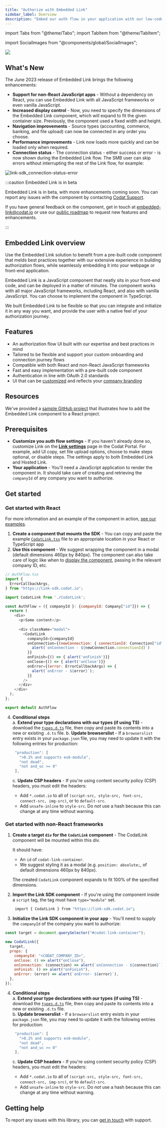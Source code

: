```yaml
---
title: "Authorize with Embedded Link"
sidebar_label: Overview
description: "Embed our auth flow in your application with our low-code component"
---
```


import Tabs from "@theme/Tabs";
import TabItem from "@theme/TabItem";

import SocialImages from "@components/global/SocialImages";

<SocialImages imgSrc="/img/auth-flow/embedded-link-integrations.png"/>

![](/img/link/0014-embedded-link-demo.png)

## What's New

The June 2023 release of Embedded Link brings the following enhancements:
- **Support for non-React JavaScript apps** - Without a dependency on React, you can use Embedded Link with all JavaScript frameworks or even vanilla JavaScript.
- **Increased display control** - Now, you need to specify the dimensions of the Embedded Link component, which will expand to fit the given container size. Previously, the component used a fixed width and height.
- **Navigation improvements** - Source types (accounting, commerce, banking, and file upload) can now be connected in any order you choose.
- **Performance improvements** - Link now loads more quickly and can be loaded only when required.
- **Connection status** - The connection status - either success or error - is now shown during the Embedded Link flow. The SMB user can skip errors without interrupting the rest of the Link flow, for example:

![link-sdk_connection-status-error](/img/auth-flow/link-sdk_connection-status-error.png "Embedded Link SDK: Connection error dialog shown for the Codat Banking Sandbox integration.")

:::caution Embedded Link is in beta

Embedded Link is in beta, with more enhancements coming soon. You can report any issues with the component by contacting [Codat Support](mailto:support@codat.io).

If you have general feedback on the component, get in touch at [embedded-link@codat.io](mailto:embedded-link@codat.io) or use our <a href="https://portal.productboard.com/codat/12-public-devex-roadmap/c/485-embed-a-pre-built-auth-flow-in-your-website-or-app" target="_blank">public roadmap</a> to request new features and enhancements.

:::

## Embedded Link overview

Use the Embedded Link solution to benefit from a pre-built code component that melds best practices together with our extensive experience in building authorization flows, while seamlessly embedding it into your webpage or front-end application.

Embedded Link is a JavaScript component that neatly sits in your front-end code, and can be deployed in a matter of minutes. The component works with all major JavaScript frameworks, including React, and also with vanilla JavaScript. You can choose to implement the component in TypeScript.

We built Embedded Link to be flexible so that you can integrate and initialize it in any way you want, and provide the user with a native feel of your authorization journey.

## Features

* An authorization flow UI built with our expertise and best practices in mind
* Tailored to be flexible and support your custom onboarding and connection journey flows
* Compatible with both React and non-React JavaScript frameworks
* Fast and easy implementation with a pre-built code component
* Authentication in line with OAuth 2.0 standards
* UI that can be [customized](/auth-flow/customize/customize-link) and reflects your [company branding](/auth-flow/customize/branding)

## Resources

We've provided a [sample GitHub project](https://github.com/codatio/sample-project-link-sdk) that illustrates how to add the Embedded Link component to a React project.

## Prerequisites

- **Customize you auth flow settings** - If you haven't already done so, customize Link on the <a href="https://app.codat.io/settings/link-settings" target="_blank">**Link settings**</a> page in the Codat Portal. For example, add UI copy, set file upload options, choose to make steps optional, or disable steps. The settings apply to both Embedded Link and Hosted Link.
- **Your application** - You'll need a JavaScript application to render the component in. It should take care of creating and retrieving the `companyId` of any company you want to authorize.

## Get started

<Tabs>
<TabItem value="react" label="React">

### Get started with React

For more information and an example of the component in action, [see our examples](https://github.com/codatio/sdk-link/tree/main/examples/react/readme.md).

1. **Create a component that mounts the SDK** - You can copy and paste the example <a href="https://github.com/codatio/sdk-link/blob/main/snippets/CodatLink.tsx" target="_blank">`CodatLink.tsx`</a> file to an appropriate location in your React or TypeScript app
2. **Use this component** - We suggest wrapping the component in a modal (default dimensions 460px by 840px). The component can also take care of logic like when to [display the component](https://github.com/codatio/sdk-link/blob/main/examples/react/src/App.tsx), passing in the relevant company ID, etc.

  ```js
  // AuthFlow.tsx
  import {
    ErrorCallbackArgs,
  } from "https://link-sdk.codat.io";

  import CodatLink from './CodatLink';

  const AuthFlow = ({ companyId }: {companyId: Company["id"]}) => {
    return (
      <div>
        <p>Some content</p>
      
        <div className="modal">
          <CodatLink
            companyId={companyId}
            onConnection={(newConnection: { connectionId: Connection["id"] }) => {
              alert(`onConnection - ${newConnection.connectionId}`)
            }}
            onFinish={() => { alert('onFinish')}}
            onClose={() => { alert('onClose')}}
            onError={(error: ErrorCallbackArgs) => {
              alert(`onError - ${error}`);
            }}
          />
        </div>
      </div>
    );
  };
  
  export default AuthFlow
  ```
   
4. **Conditional steps**  
    a. **Extend your type declarations with our types (if using TS)** - download the <a href="https://github.com/codatio/sdk-link/blob/main/snippets/types.d.ts" target="_blank"> `types.d.ts`</a> file, then copy and paste its contents into a new or existing `.d.ts` file.
    b. **Update browserslist** - If a `browserslist` entry exists in your `package.json` file, you may need to update it with the following entries for production:  

   ```js
    "production": [
      ">0.2% and supports es6-module",
      "not dead",
      "not and_uc >= 0"
    ],
   ```  
    c. **Update CSP headers** - If you're using content security policy (CSP) headers, you must edit the headers:
   * Add `*.codat.io` to all of `(script-src, style-src, font-src, connect-src, img-src)`, or to `default-src`.
   * Add `unsafe-inline` to `style-src`. Do *not* use a hash because this can change at any time without warning.
  
</TabItem>

<TabItem value="other" label="Non-React">

### Get started with non-React frameworks

1. **Create a target `div` for the `CodatLink` component** - The CodatLink component will be mounted within this div.

   It should have:
   * An `id` of `codat-link-container`.
   * We suggest styling it as a modal (e.g. `position: absolute;`, of default dimensions 460px by 840px).
   
   The created `CodatLink` component expands to fit 100% of the specified dimensions.
   
3. **Import the Link SDK component** - If you're using the component inside a `script` tag, the tag must have `type="module"` set. 

   ```bash
    import { CodatLink } from "https://link-sdk.codat.io";
   ```

4. **Initialize the Link SDK component in your app** - You'll need to supply the `companyId` of the company you want to authorize:

  ```js Title="Initialize Codat Link component (non-React)"
  const target = document.querySelector("#codat-link-container");
  
  new CodatLink({
    target,
    props: {
      companyId: "<CODAT_COMPANY_ID>",
      onClose: () => alert("onClose"),
      onConnection: (connection) => alert(`onConnection - ${connection}`),
      onFinish: () => alert("onFinish"),
      onError: (error) => alert(`onError- ${error}`),
    },
  });
  ```
4. **Conditional steps**  
    a. **Extend your type declarations with our types (if using TS)** - download the <a href="https://github.com/codatio/sdk-link/blob/main/snippets/types.d.ts" target="_blank"> `types.d.ts`</a> file, then copy and paste its contents into a new or existing `.d.ts` file.  
    b. **Update browserslist** - If a `browserslist` entry exists in your `package.json` file, you may need to update it with the following entries for production:  

   ```js
    "production": [
      ">0.2% and supports es6-module",
      "not dead",
      "not and_uc >= 0"
    ],
   ```  
    c. **Update CSP headers** - If you're using content security policy (CSP) headers, you must edit the headers:
   * Add `*.codat.io` to all of `(script-src, style-src, font-src, connect-src, img-src)`, or to `default-src`.
   * Add `unsafe-inline` to `style-src`. Do *not* use a hash because this can change at any time without warning.

</TabItem>
</Tabs>

## Getting help

To report any issues with this library, you can [get in touch](mailto:support@codat.io) with support.
